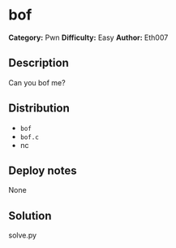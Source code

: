# bof
**Category:** Pwn
**Difficulty:** Easy
**Author:** Eth007

## Description

Can you bof me?

## Distribution

- `bof`
- `bof.c`
- nc

## Deploy notes

None

## Solution

solve.py
